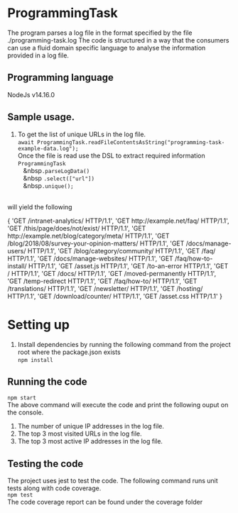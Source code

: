# ProgrammingTask
The program parses a log file in the format specified by the file ./programming-task.log
The code is structured in a way that the consumers can use a fluid domain specific language
to analyse the information provided in a log file.

## Programming language
 NodeJs v14.16.0

## Sample usage.
1. To get the list of unique URLs in the log file.<br>
    `await ProgrammingTask.readFileContentsAsString("programming-task-example-data.log");`<br>
   Once the file is read use the DSL to extract required information<br>
                `ProgrammingTask`<br>
                &nbsp;&nbsp;&nbsp;&nbsp`.parseLogData()`      
                &nbsp;&nbsp;&nbsp;&nbsp `.select(["url"])`<br>
                &nbsp;&nbsp;&nbsp;&nbsp`.unique();`
  <br>
   will yield the following
   <p>{
  'GET /intranet-analytics/ HTTP/1.1',
  'GET http://example.net/faq/ HTTP/1.1',
  'GET /this/page/does/not/exist/ HTTP/1.1',
  'GET http://example.net/blog/category/meta/ HTTP/1.1',
  'GET /blog/2018/08/survey-your-opinion-matters/ HTTP/1.1',
  'GET /docs/manage-users/ HTTP/1.1',
  'GET /blog/category/community/ HTTP/1.1',
  'GET /faq/ HTTP/1.1',
  'GET /docs/manage-websites/ HTTP/1.1',
  'GET /faq/how-to-install/ HTTP/1.1',
  'GET /asset.js HTTP/1.1',
  'GET /to-an-error HTTP/1.1',
  'GET / HTTP/1.1',
  'GET /docs/ HTTP/1.1',
  'GET /moved-permanently HTTP/1.1',
  'GET /temp-redirect HTTP/1.1',
  'GET /faq/how-to/ HTTP/1.1',
  'GET /translations/ HTTP/1.1',
  'GET /newsletter/ HTTP/1.1',
  'GET /hosting/ HTTP/1.1',
  'GET /download/counter/ HTTP/1.1',
  'GET /asset.css HTTP/1.1'
}</p>

# Setting up
1. Install dependencies by running the following command from the project root where the package.json exists <br>
    `npm install`
## Running the code
`npm start`<br>
The above command will execute the code and print the following ouput on the console.
1. The number of unique IP addresses in the log file. 
2. The top 3 most visited URLs in the log file.
3. The top 3 most active IP addresses in the log file.

## Testing the code
The project uses jest to test the code. The following command runs unit tests along with code coverage.<br>
`npm test`<br>
The code coverage report can be found under the coverage folder
